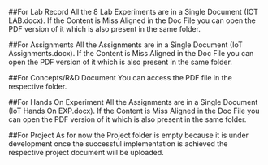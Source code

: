 ##For Lab Record
All the 8 Lab Experiments are in a Single Document (IOT LAB.docx).
If the Content is Miss Aligned in the Doc File you can open the PDF version of it which is also present in the same folder.

##For Assignments 
All the Assignments are in a Single Document (IoT Assignments.docx).
If the Content is Miss Aligned in the Doc File you can open the PDF version of it which is also present in the same folder.

##For Concepts/R&D Document 
You can access the PDF file in the respective folder.

##For Hands On Experiment 
All the Assignments are in a Single Document (IoT Hands On EXP.docx).
If the Content is Miss Aligned in the Doc File you can open the PDF version of it which is also present in the same folder.

##For Project
As for now the Project folder is empty because it is under development once the successful implementation is achieved the respective project document will be uploaded.